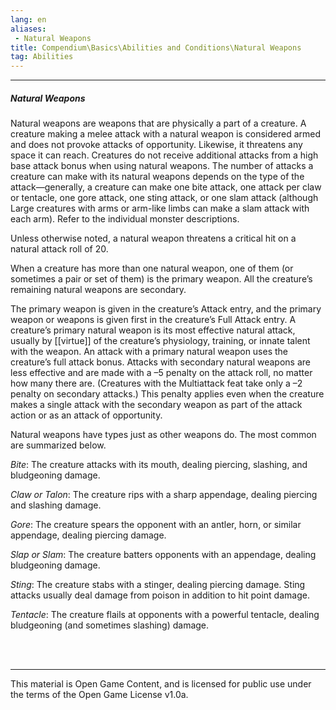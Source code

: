 ```yaml
---
lang: en
aliases:
 - Natural Weapons
title: Compendium\Basics\Abilities and Conditions\Natural Weapons
tag: Abilities
---
```


---
##### Natural Weapons

Natural weapons are weapons that are physically a part of a creature. A creature making a melee attack with a natural weapon is considered armed and does not provoke attacks of opportunity. Likewise, it threatens any space it can reach. Creatures do not receive additional attacks from a high base attack bonus when using natural weapons. The number of attacks a creature can make with its natural weapons depends on the type of the attack—generally, a creature can make one bite attack, one attack per claw or tentacle, one gore attack, one sting attack, or one slam attack (although Large creatures with arms or arm-like limbs can make a slam attack with each arm). Refer to the individual monster descriptions.

Unless otherwise noted, a natural weapon threatens a critical hit on a natural attack roll of 20.

When a creature has more than one natural weapon, one of them (or sometimes a pair or set of them) is the primary weapon. All the creature’s remaining natural weapons are secondary.

The primary weapon is given in the creature’s Attack entry, and the primary weapon or weapons is given first in the creature’s Full Attack entry. A creature’s primary natural weapon is its most effective natural attack, usually by [[virtue]] of the creature’s physiology, training, or innate talent with the weapon. An attack with a primary natural weapon uses the creature’s full attack bonus. Attacks with secondary natural weapons are less effective and are made with a –5 penalty on the attack roll, no matter how many there are. (Creatures with the Multiattack feat take only a –2 penalty on secondary attacks.) This penalty applies even when the creature makes a single attack with the secondary weapon as part of the attack action or as an attack of opportunity.

Natural weapons have types just as other weapons do. The most common are summarized below.

_Bite_: The creature attacks with its mouth, dealing piercing, slashing, and bludgeoning damage.

_Claw or Talon_: The creature rips with a sharp appendage, dealing piercing and slashing damage.

_Gore_: The creature spears the opponent with an antler, horn, or similar appendage, dealing piercing damage.

_Slap or Slam_: The creature batters opponents with an appendage, dealing bludgeoning damage.

_Sting_: The creature stabs with a stinger, dealing piercing damage. Sting attacks usually deal damage from poison in addition to hit point damage.

_Tentacle_: The creature flails at opponents with a powerful tentacle, dealing bludgeoning (and sometimes slashing) damage.


<br><br>

---

This material is Open Game Content, and is licensed for public use under the terms of the Open Game License v1.0a.
